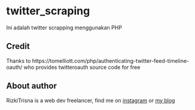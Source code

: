 # twitter_scraping
Ini adalah twitter scrapping menggunakan PHP

<h2>Credit</h2>
Thanks to https://tomelliott.com/php/authenticating-twitter-feed-timeline-oauth/ who provides twitteroauth source code for free

<h2>About author</h2>
RizkiTrisna is a web dev freelancer, find me on <a href="https://www.instagram.com/rizkitrisna.ra">instagram</a> or <a href="http://ikitekno.com/">my blog</a>
